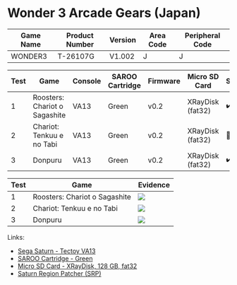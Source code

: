 # Wonder 3 Arcade Gears (Japan)

| Game Name | Product Number | Version | Area Code | Peripheral Code |
| --------- | -------------- | ------- | --------- | --------------- |
| WONDER3   | T-26107G       | V1.002  | J         | J               |

| Test | Game                          | Console | SAROO Cartridge | Firmware | Micro SD Card    | Status             | Time Played |
| ---- | ----------------------------- | ------- | --------------- | -------- | ---------------- | ------------------ | ----------- |
| 1    | Roosters: Chariot o Sagashite | VA13    | Green           | v0.2     | XRayDisk (fat32) | :heavy_check_mark: | 21 minutes  |
| 2    | Chariot: Tenkuu e no Tabi     | VA13    | Green           | v0.2     | XRayDisk (fat32) | :100:              | 36 minutes  |
| 3    | Donpuru                       | VA13    | Green           | v0.2     | XRayDisk (fat32) | :heavy_check_mark: | 28 minutes  |

| Test | Game                          | Evidence                                                                                         |
| ---- | ----------------------------- | ------------------------------------------------------------------------------------------------ |
| 1    | Roosters: Chariot o Sagashite | [![](https://img.youtube.com/vi/KU_dPLNOLcg/0.jpg)](https://www.youtube.com/watch?v=KU_dPLNOLcg) |
| 2    | Chariot: Tenkuu e no Tabi     | [![](https://img.youtube.com/vi/B7yzwj5TS4M/0.jpg)](https://www.youtube.com/watch?v=B7yzwj5TS4M) |
| 3    | Donpuru                       | [![](https://img.youtube.com/vi/SCap_qJz15g/0.jpg)](https://www.youtube.com/watch?v=SCap_qJz15g) |

Links:

- [Sega Saturn - Tectoy VA13](../../../../Info/Consoles/VA13/README.md)
- [SAROO Cartridge - Green](../../../../Info/Cartridges/RetroGameParadiseStore/1.32F/README.md)
- [Micro SD Card - XRayDisk, 128 GB, fat32](../../../Info/SdCards/XRayDisk/128GB/fat32/README.md)
- [Saturn Region Patcher (SRP)](https://segaxtreme.net/resources/saturn-region-patcher.81/download)
